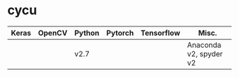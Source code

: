 # cycu

|  Keras | OpenCV   | Python  |Pytorch|Tensorflow|Misc.|
|---|---|---|---|---|---|
||| v2.7 |||Anaconda v2, spyder v2|

